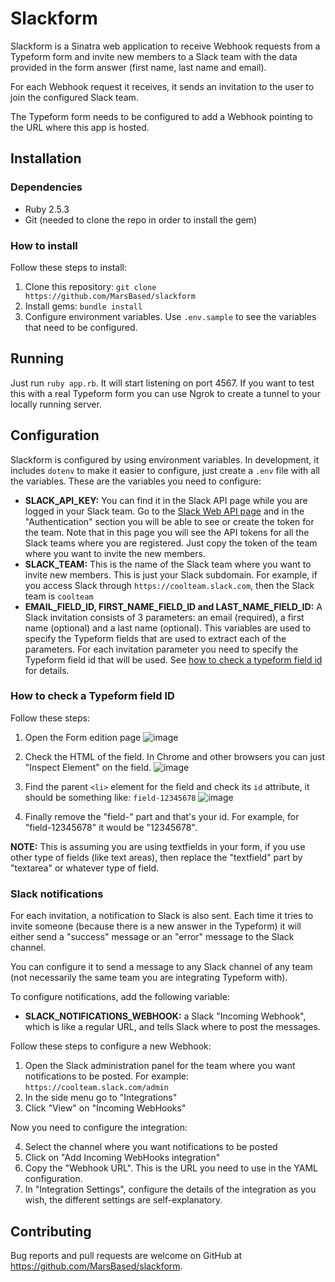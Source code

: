 # Slackform

Slackform is a Sinatra web application to receive Webhook requests from a Typeform form and invite new members to a Slack team with the data provided in the form answer (first name, last name and email).

For each Webhook request it receives, it sends an invitation to the user to join the configured Slack team.

The Typeform form needs to be configured to add a Webhook pointing to the URL where this app is hosted.

## Installation

### Dependencies

* Ruby 2.5.3
* Git (needed to clone the repo in order to install the gem)

### How to install

Follow these steps to install:

1. Clone this repository: ```git clone https://github.com/MarsBased/slackform```
2. Install gems: `bundle install`
3. Configure environment variables. Use `.env.sample` to see the variables that need to be configured.

## Running

Just run `ruby app.rb`. It will start listening on port 4567. If you want to test this with a real Typeform form you can use Ngrok to create a tunnel to your locally running server.

## Configuration

Slackform is configured by using environment variables. In development, it includes `dotenv` to make it easier to configure, just create a `.env` file with all the variables. These are the variables you need to configure:

- **SLACK_API_KEY:** You can find it in the Slack API page while you are logged in your Slack team. Go to the [Slack Web API page](https://api.slack.com/web) and in the "Authentication" section you will be able to see or create the token for the team. Note that in this page you will see the API tokens for all the Slack teams where you are registered. Just copy the token of the team where you want to invite the new members.
- **SLACK_TEAM:** This is the name of the Slack team where you want to invite new members. This is just your Slack subdomain. For example, if you access Slack through ```https://coolteam.slack.com```, then the Slack team is ```coolteam```
- **EMAIL_FIELD_ID, FIRST_NAME_FIELD_ID and LAST_NAME_FIELD_ID:** A Slack invitation consists of 3 parameters: an email (required), a first name (optional) and a last name (optional). This variables are used to specify the Typeform fields that are used to extract each of the parameters. For each invitation parameter you need to specify the Typeform field id that will be used. See [how to check a typeform field id](#how-to-check-a-typeform-field-id) for details.
 
### How to check a Typeform field ID

Follow these steps:

1. Open the Form edition page
![image](https://cloud.githubusercontent.com/assets/3403704/11236413/bb45c554-8dd9-11e5-8f03-9f3dbb611d30.png)

2. Check the HTML of the field. In Chrome and other browsers you can just "Inspect Element" on the field.
![image](https://cloud.githubusercontent.com/assets/3403704/11236582/f57f2340-8dda-11e5-8d56-65b039952910.png)

3. Find the parent ```<li>``` element for the field and check its ```id``` attribute, it should be something like: ```field-12345678```
![image](https://cloud.githubusercontent.com/assets/3403704/11236716/b2af6c68-8ddb-11e5-9e50-5782336e8cce.png)

4. Finally remove the "field-" part and that's your id. For example, for "field-12345678" it would be "12345678".

**NOTE:** This is assuming you are using textfields in your form, if you use other type of fields (like text areas), then replace the "textfield" part by "textarea" or whatever type of field.

### Slack notifications

For each invitation, a notification to Slack is also sent. Each time it tries to invite someone (because there is a new answer in the Typeform) it will either send a "success" message or an "error" message to the Slack channel.

You can configure it to send a message to any Slack channel of any team (not necessarily the same team you are integrating Typeform with).

To configure notifications, add the following variable:

- **SLACK_NOTIFICATIONS_WEBHOOK:** a Slack "Incoming Webhook", which is like a regular URL, and tells Slack where to post the messages.

Follow these steps to configure a new Webhook:

1. Open the Slack administration panel for the team where you want notifications to be posted. For example: ```https://coolteam.slack.com/admin```
2. In the side menu go to "Integrations"
3. Click "View" on "Incoming WebHooks"

Now you need to configure the integration:

4. Select the channel where you want notifications to be posted
5. Click on "Add Incoming WebHooks integration"
6. Copy the "Webhook URL". This is the URL you need to use in the YAML configuration.
7. In "Integration Settings", configure the details of the integration as you wish, the different settings are self-explanatory.

## Contributing

Bug reports and pull requests are welcome on GitHub at https://github.com/MarsBased/slackform.
